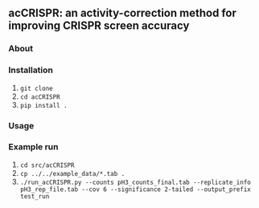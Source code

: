 ## acCRISPR: an activity-correction method for improving CRISPR screen accuracy

### About 

### Installation
1. `git clone `
2. `cd acCRISPR`
3. `pip install .`

### Usage

### Example run
1. `cd src/acCRISPR`
2. `cp ../../example_data/*.tab .`
3. `./run_acCRISPR.py --counts pH3_counts_final.tab --replicate_info pH3_rep_file.tab --cov 6 --significance 2-tailed --output_prefix test_run`
